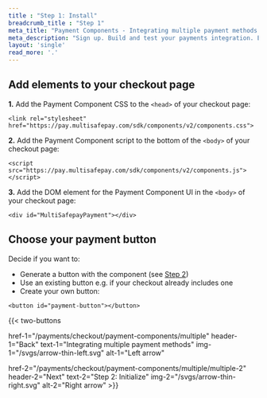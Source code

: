 ```yaml
---
title : "Step 1: Install"
breadcrumb_title : "Step 1"
meta_title: "Payment Components - Integrating multiple payment methods step 1 - MultiSafepay Docs"
meta_description: "Sign up. Build and test your payments integration. Explore our products and services. Use our API reference, SDKs, and wrappers. Get support."
layout: 'single'
read_more: '.'
--- 
```


## Add elements to your checkout page

**1.** Add the Payment Component CSS to the `<head>` of your checkout page:  
```
<link rel="stylesheet" href="https://pay.multisafepay.com/sdk/components/v2/components.css">
```

**2.** Add the Payment Component script to the bottom of the `<body>` of your checkout page:  
```
<script src="https://pay.multisafepay.com/sdk/components/v2/components.js"></script>
```

**3.** Add the DOM element for the Payment Component UI in the `<body>` of your checkout page:
```
<div id="MultiSafepayPayment"></div>
```

## Choose your payment button

Decide if you want to:

- Generate a button with the component (see [Step 2](/payments/checkout/payment-components/multiple/multiple-2/))
- Use an existing button e.g. if your checkout already includes one
- Create your own button:

```
<button id="payment-button"></button>
```

{{< two-buttons

href-1="/payments/checkout/payment-components/multiple" header-1="Back" text-1="Integrating multiple payment methods" img-1="/svgs/arrow-thin-left.svg" alt-1="Left arrow" 

href-2="/payments/checkout/payment-components/multiple/multiple-2" header-2="Next" text-2="Step 2: Initialize" img-2="/svgs/arrow-thin-right.svg" alt-2="Right arrow" >}}


